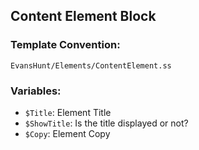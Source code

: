 ## Content Element Block

### Template Convention:

`EvansHunt/Elements/ContentElement.ss`

### Variables:

- `$Title`: Element Title
- `$ShowTitle`: Is the title displayed or not?
- `$Copy`: Element Copy